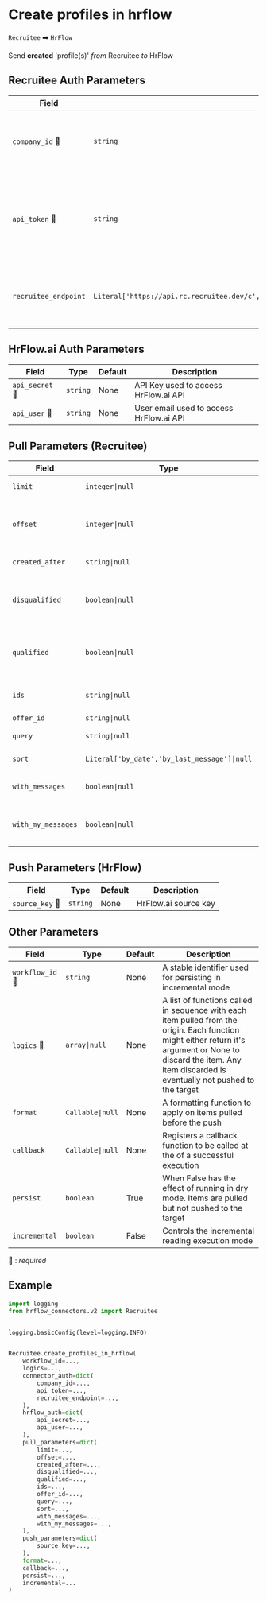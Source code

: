# Create profiles in hrflow
`Recruitee` :arrow_right: `HrFlow`

Send **created** 'profile(s)' _from_ Recruitee _to_ HrFlow



## Recruitee Auth Parameters

| Field | Type | Default | Description |
| ----- | ---- | ------- | ----------- |
| `company_id` :red_circle: | `string` | None | Company ID. A company subdomain can also be used. |
| `api_token` :red_circle: | `string` | None | Personal API Token allowing access to the Recruitee API from external services. |
| `recruitee_endpoint`  | `Literal['https://api.rc.recruitee.dev/c','https://api.recruitee.com/c','https://api.s.recruitee.com/c']` | https://api.recruitee.com/c | Specifies which endpoint to be used, satging or production. |

## HrFlow.ai Auth Parameters

| Field | Type | Default | Description |
| ----- | ---- | ------- | ----------- |
| `api_secret` :red_circle: | `string` | None | API Key used to access HrFlow.ai API |
| `api_user` :red_circle: | `string` | None | User email used to access HrFlow.ai API |

## Pull Parameters (Recruitee)

| Field | Type | Default | Description |
| ----- | ---- | ------- | ----------- |
| `limit`  | `integer\|null` | None | Specifies the number of candidates to retrieve |
| `offset`  | `integer\|null` | None | Skip number of candidates from the begining, used for ‘load more’, offset for next page should be current offset + limit |
| `created_after`  | `string\|null` | None | Show only candidates created after given date |
| `disqualified`  | `boolean\|null` | None | Show only disqualified candidates who are disqualified in at least one job (should be string ‘true’ or ‘1’). |
| `qualified`  | `boolean\|null` | None | Show only disqualified candidates who are qualified in at least one job (should be string ‘true’ or ‘1’). |
| `ids`  | `string\|null` | None | List of IDs separated by comma, example: 234221,4211412,535432 |
| `offer_id`  | `string\|null` | None | Filter by offer |
| `query`  | `string\|null` | None | Search query for candidate’s name or offer |
| `sort`  | `Literal['by_date','by_last_message']\|null` | None | Sorting options: by_date, by_last_message |
| `with_messages`  | `boolean\|null` | None | Show only candidates with messages (should be string ‘true’ or ‘1’) |
| `with_my_messages`  | `boolean\|null` | None | Show only candidates with messages that current admin sent (should be string ‘true’ or ‘1’ |

## Push Parameters (HrFlow)

| Field | Type | Default | Description |
| ----- | ---- | ------- | ----------- |
| `source_key` :red_circle: | `string` | None | HrFlow.ai source key |

## Other Parameters

| Field | Type | Default | Description |
| ----- | ---- | ------- | ----------- |
| `workflow_id` :red_circle: | `string` | None | A stable identifier used for persisting in incremental mode |
| `logics` :red_circle: | `array\|null` | None | A list of functions called in sequence with each item pulled from the origin. Each function might either return it's argument or None to discard the item. Any item discarded is eventually not pushed to the target |
| `format`  | `Callable\|null` | None | A formatting function to apply on items pulled before the push |
| `callback`  | `Callable\|null` | None | Registers a callback function to be called at the of a successful execution |
| `persist`  | `boolean` | True | When False has the effect of running in dry mode. Items are pulled but not pushed to the target |
| `incremental`  | `boolean` | False | Controls the incremental reading execution mode |

:red_circle: : *required*

## Example

```python
import logging
from hrflow_connectors.v2 import Recruitee


logging.basicConfig(level=logging.INFO)


Recruitee.create_profiles_in_hrflow(
    workflow_id=...,
    logics=...,
    connector_auth=dict(
        company_id=...,
        api_token=...,
        recruitee_endpoint=...,
    ),
    hrflow_auth=dict(
        api_secret=...,
        api_user=...,
    ),
    pull_parameters=dict(
        limit=...,
        offset=...,
        created_after=...,
        disqualified=...,
        qualified=...,
        ids=...,
        offer_id=...,
        query=...,
        sort=...,
        with_messages=...,
        with_my_messages=...,
    ),
    push_parameters=dict(
        source_key=...,
    ),
    format=...,
    callback=...,
    persist=...,
    incremental=...
)
```